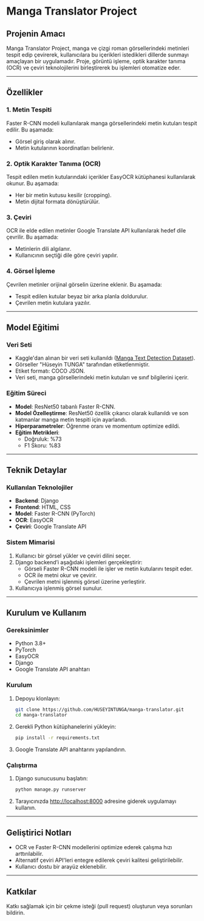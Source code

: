 # Manga Translator Project

## Projenin Amacı
Manga Translator Project, manga ve çizgi roman görsellerindeki metinleri tespit edip çevirerek, kullanıcılara bu içerikleri istedikleri dillerde sunmayı amaçlayan bir uygulamadır. Proje, görüntü işleme, optik karakter tanıma (OCR) ve çeviri teknolojilerini birleştirerek bu işlemleri otomatize eder.

---

## Özellikler

### 1. Metin Tespiti
Faster R-CNN modeli kullanılarak manga görsellerindeki metin kutuları tespit edilir. Bu aşamada:
- Görsel giriş olarak alınır.
- Metin kutularının koordinatları belirlenir.

### 2. Optik Karakter Tanıma (OCR)
Tespit edilen metin kutularındaki içerikler EasyOCR kütüphanesi kullanılarak okunur. Bu aşamada:
- Her bir metin kutusu kesilir (cropping).
- Metin dijital formata dönüştürülür.

### 3. Çeviri
OCR ile elde edilen metinler Google Translate API kullanılarak hedef dile çevrilir. Bu aşamada:
- Metinlerin dili algılanır.
- Kullanıcının seçtiği dile göre çeviri yapılır.

### 4. Görsel İşleme
Çevrilen metinler orijinal görselin üzerine eklenir. Bu aşamada:
- Tespit edilen kutular beyaz bir arka planla doldurulur.
- Çevrilen metin kutulara yazılır.

---

## Model Eğitimi

### Veri Seti
- Kaggle'dan alınan bir veri seti kullanıldı ([Manga Text Detection Dataset](https://www.kaggle.com/datasets/naufalahnaf17/manga-text-detection)).
- Görseller "Hüseyin TUNGA" tarafından etiketlenmiştir.
- Etiket formatı: COCO JSON.
- Veri seti, manga görsellerindeki metin kutuları ve sınıf bilgilerini içerir.

### Eğitim Süreci
- **Model**: ResNet50 tabanlı Faster R-CNN.
- **Model Özelleştirme**: ResNet50 özellik çıkarıcı olarak kullanıldı ve son katmanlar manga metin tespiti için ayarlandı.
- **Hiperparametreler**: Öğrenme oranı ve momentum optimize edildi.
- **Eğitim Metrikleri**:
  - Doğruluk: %73
  - F1 Skoru: %83

---

## Teknik Detaylar

### Kullanılan Teknolojiler
- **Backend**: Django
- **Frontend**: HTML, CSS
- **Model**: Faster R-CNN (PyTorch)
- **OCR**: EasyOCR
- **Çeviri**: Google Translate API

### Sistem Mimarisi
1. Kullanıcı bir görsel yükler ve çeviri dilini seçer.
2. Django backend’i aşağıdaki işlemleri gerçekleştirir:
   - Görseli Faster R-CNN modeli ile işler ve metin kutularını tespit eder.
   - OCR ile metni okur ve çevirir.
   - Çevrilen metni işlenmiş görsel üzerine yerleştirir.
3. Kullanıcıya işlenmiş görsel sunulur.

---

## Kurulum ve Kullanım

### Gereksinimler
- Python 3.8+
- PyTorch
- EasyOCR
- Django
- Google Translate API anahtarı

### Kurulum
1. Depoyu klonlayın:
   ```bash
   git clone https://github.com/HUSEYINTUNGA/manga-translator.git
   cd manga-translator
   ```
2. Gerekli Python kütüphanelerini yükleyin:
   ```bash
   pip install -r requirements.txt
   ```
3. Google Translate API anahtarını yapılandırın.

### Çalıştırma
1. Django sunucusunu başlatın:
   ```bash
   python manage.py runserver
   ```
2. Tarayıcınızda [http://localhost:8000](http://localhost:8000) adresine giderek uygulamayı kullanın.

---

## Geliştirici Notları
- OCR ve Faster R-CNN modellerini optimize ederek çalışma hızı arttırılabilir.
- Alternatif çeviri API'leri entegre edilerek çeviri kalitesi geliştirilebilir.
- Kullanıcı dostu bir arayüz eklenebilir.

---

## Katkılar
Katkı sağlamak için bir çekme isteği (pull request) oluşturun veya sorunları bildirin.

